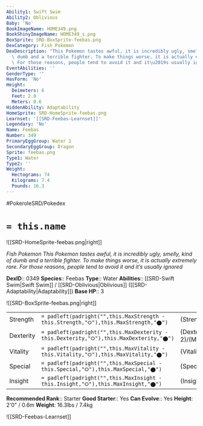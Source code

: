 ```yaml
---
Ability1: Swift Swim
Ability2: Oblivious
Baby: 'No'
BookImageName: HOME349.png
BookShinyImageName: HOME349_s.png
BoxSprite: SRD-BoxSprite-feebas.png
DexCategory: Fish Pokemon
DexDescription: "This Pokemon tastes awful, it is incredibly ugly, smelly, kind of\
  \ dumb and a terrible fighter. To make things worse, it is actually extremely rare.\
  \ For those reasons, people tend to avoid it and it\u2019s usually ignored"
EventAbilities: ''
GenderType: ''
HasForm: 'No'
Height:
  Deimeters: 6
  Feet: 2.0
  Meters: 0.6
HiddenAbility: Adaptability
HomeSprite: SRD-HomeSprite-feebas.png
Learnset: '[[SRD-Feebas-Learnset]]'
Legendary: 'No'
Name: Feebas
Number: 349
PrimaryEggGroup: Water 1
SecondaryEggGroup: Dragon
Sprite: feebas.png
Type1: Water
Type2: ''
Weight:
  Hectograms: 74
  Kilograms: 7.4
  Pounds: 16.3
---
```


#PokeroleSRD/Pokedex

# `= this.name`

![[SRD-HomeSprite-feebas.png|right]]

*Fish Pokemon*
*This Pokemon tastes awful, it is incredibly ugly, smelly, kind of dumb and a terrible fighter. To make things worse, it is actually extremely rare. For those reasons, people tend to avoid it and it’s usually ignored*

**DexID**:: 0349
**Species**:: Feebas
**Type**:: Water
**Abilities**:: [[SRD-Swift Swim|Swift Swim]] / [[SRD-Oblivious|Oblivious]] ([[SRD-Adaptability|Adaptability]])
**Base HP**:: 3

![[SRD-BoxSprite-feebas.png|right]]

|           |                                                                                        |                                          |
| --------- | -------------------------------------------------------------------------------------- | ---------------------------------------- |
| Strength  | `= padleft(padright("",this.MaxStrength - this.Strength,"⭘"),this.MaxStrength,"⬤")`    | (Strength::1)/(MaxStrength::2)   |
| Dexterity | `= padleft(padright("",this.MaxDexterity - this.Dexterity,"⭘"),this.MaxDexterity,"⬤")` | (Dexterity:: 2)/(MaxDexterity::5) |
| Vitality  | `= padleft(padright("",this.MaxVitality - this.Vitality,"⭘"),this.MaxVitality,"⬤")`    | (Vitality::1)/(MaxVitality::3)   |
| Special   | `= padleft(padright("",this.MaxSpecial - this.Special,"⭘"),this.MaxSpecial,"⬤")`       | (Special::1)/(MaxSpecial::2)     |
| Insight   | `= padleft(padright("",this.MaxInsight - this.Insight,"⭘"),this.MaxInsight,"⬤")`       | (Insight::2)/(MaxInsight::4)     |

**Recommended Rank**:: Starter
**Good Starter**:: Yes
**Can Evolve**:: Yes
**Height**: 2'0" / 0.6m
**Weight**: 16.3lbs / 7.4kg

![[SRD-Feebas-Learnset]]